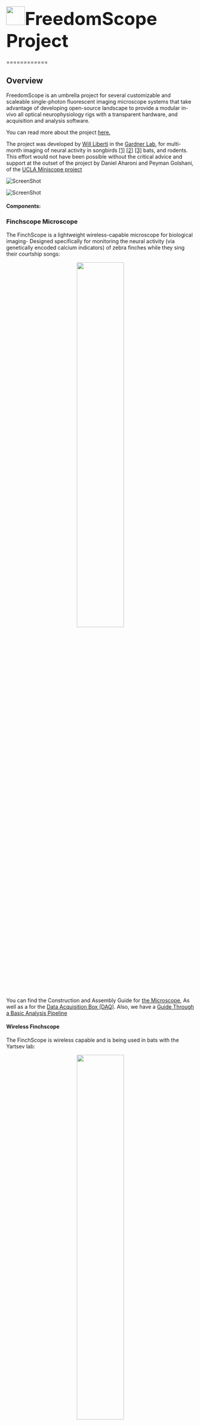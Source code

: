 



<font size="10"> <img src="FinchScope/img/im1.png" width="50"/>FreedomScope Project</font>
=======


============

## Overview

FreedomScope is an umbrella project for several customizable and scaleable single-photon fluorescent imaging microscope systems that take advantage of developing open-source landscape to provide a modular in-vivo  all optical neurophysiology rigs with a transparent hardware, and  acquisition and analysis software.


You can read more about the project [here.](http://iopscience.iop.org/1741-2552/14/4/045001/)

The project was developed by [Will Liberti](https://github.com/WALIII) in the [Gardner Lab](http://people.bu.edu/timothyg/Home.html), for multi-month imaging of neural activity in songbirds [[1]](https://doi.org/10.1371/journal.pbio.1002158) [[2]](https://www.nature.com/articles/nn.4405) [[3]](https://ccneuro.org/2018/proceedings/1133.pdf) bats, and rodents. This effort would not have been possible without the critical advice and support at the outset of the project by Daniel Aharoni and Peyman Golshani, of the [UCLA Miniscope project](http://miniscope.org/index.php?title=Main_Page)



![ScreenShot](FinchScope/img/ACS3.png)

![ScreenShot](FinchScope/img/TRACES.png)



#### Components:


### Finchscope Microscope

The FinchScope is a lightweight wireless-capable microscope for biological imaging- Designed specifically for monitoring the neural activity (via genetically encoded calcium indicators) of zebra finches while they sing their courtship songs:


<p align="center" width="100%">
    <img width="50%" src="https://github.com/WALIII/Movies/blob/main/SupplimentalVideo02.gif">
</p>



You can find the Construction and Assembly Guide for [the Microscope](https://github.com/WALIII/FreedomScope/wiki/Assembly-Guide), As well as a for the [Data Acquisition Box (DAQ)](https://github.com/WALIII/FreedomScope/wiki/DAQ-Guide).  Also, we have a [Guide Through a Basic Analysis Pipeline](https://github.com/WALIII/FreedomScope/wiki/Analysis-Guide)

#### Wireless Finchscope
The FinchScope is wireless capable and is being used in bats with the Yartsev lab:

<p align="center" width="100%">
    <img width="50%" src="https://github.com/WALIII/Movies/blob/main/SupplimentalVideo01.gif">
</p>


Additional resources related to this project can be found (here.)https://github.com/WALIII/ImBat



### 1P2C Microscope (Under Development)
The 1P2C Miniscope is a variant of the FinchScope that incorporates a second excitation path for dual color imaging, or for widefield photo- stimulation.  You can find the Construction and Assembly Guide for [the Microscope](https://github.com/WALIII/FreedomScope/wiki/Assembly-Guide), As well as a for the [Data Acquisition Box (DAQ)](https://github.com/WALIII/FreedomScope/wiki/DAQ-Guide).


### Widefield Microscope (Under Development)
The WideField miniature microscope weighs 4g and gives a 4x3mm field of view. You can find the Construction and Assembly Guide for [the Microscope](https://github.com/WALIII/FreedomScope/wiki/Assembly-Guide), As well as a for the [Data Acquisition Box (DAQ)](https://github.com/WALIII/FreedomScope/wiki/DAQ-Guide).


### Active Commutator
The [Active Commutator](https://github.com/WALIII/FreedomScope/wiki/Commutators) is a low cost, low noise, active (driven by a motor and sensor) electrical rotary joint designed for electrophysiology (single and multichannel micro-electrode arrays) and optophysiology ( optogenetics, miniature microscopes, and fiber photometry).


### Referencing
If you use any part of this project in your work, please cite our Journal of Neural Engineering Paper:

[Liberti III, William A., et al. "An open source, wireless capable miniature microscope system." Journal of neural engineering 14.4 (2017): 045001.](http://iopscience.iop.org/1741-2552/14/4/045001/)


### Publications that use the FinchScope:
* Liberti III, William A., et al.  **Journal of neural engineering** 14.4 (2017): 045001.
* Liberti, William A., et al.  **Nature neuroscience** 19.12 (2016): 1665-1671.
* Yanny, K., Antipa, N., Liberti, W., et al. (2020). **Light: Science & Applications**, 9(1), 1-13.
* Leman, Daniel P., et al.  **(bioRxiv)** (2021).
* Cohen, Yarden, et al.  **Nature** 582.7813 (2020): 539-544.
* Liberti III, William A., et al.  **Nature** 604.7904 (2022): 98-103.
* Forli, Angelo, et al. **Nature** 621.7980 (2023): 796-803.
* Singh Alvarado, Jonnathan, et al. **Nature** 599.7886 (2021): 635-639.




## Contributors:
* [Will Liberti](wliberti@berkeley.edu) ( U.C. Berkeley)
* [Nathan Perkins](lnp@bu.edu) ( Apple )
* [Daniel Leman](dpleman@bu.edu) ( Brandeis)
* [Jasmine Clevenger](jrclev@bu.edu) ( B.U.)
* [Will Yen](yenw24@gmail.com) (B.U.)


##  Major Contributing Labs
* [Gardner Lab](idavison@bu.edu)
* [Otchy Lab](idavison@bu.edu)
* [Davison Lab](idavison@bu.edu)  
* [Cruz-Martin Lab](idavison@bu.edu)  
* [Carmena Lab](idavison@bu.edu)  
* [Yartsev Lab](idavison@bu.edu)
